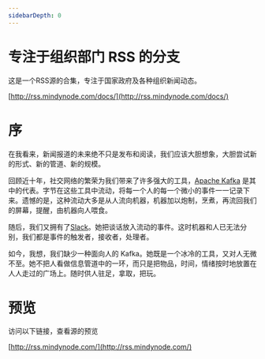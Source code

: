```yaml
---
sidebarDepth: 0
---
```


# 专注于组织部门 RSS 的分支

这是一个RSS源的合集，专注于国家政府及各种组织新闻动态。

[http://rss.mindynode.com/docs/](http://rss.mindynode.com/docs/)

# 序

在我看来，新闻报道的未来绝不只是发布和阅读，我们应该大胆想象，大胆尝试新的形式、新的管道、新的规模。

回顾近十年，社交网络的繁荣为我们带来了许多强大的工具，[Apache Kafka](https://kafka.apache.org/) 是其中的代表。字节在这些工具中流动，将每一个人的每一个微小的事件一一记录下来。遗憾的是，这种流动大多是从人流向机器，机器加以炮制，烹煮，再流回我们的屏幕，提醒，由机器向人喂食。

随后，我们又拥有了[Slack](https://slack.com/features)。她把谈话放入流动的事件。这时机器和人已无法分别，我们都是事件的触发者，接收者，处理者。

如今，我想，我们缺少一种面向人的 Kafka。她既是一个冰冷的工具，又对人无微不至。她不把人看做信息管道中的一环，而只是把物品，时间，情绪按时地放置在人人走过的广场上。随时供人驻足，拿取，把玩。

# 预览

访问以下链接，查看源的预览

[http://rss.mindynode.com/](http://rss.mindynode.com/)
